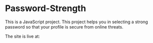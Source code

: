 # Password-Strength
This is a JavaScript project.
This project helps you in selecting a strong password so that your profile is secure from online threats.

The site is live at: 
